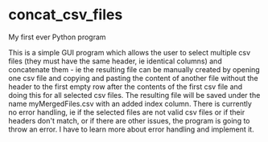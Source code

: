 # concat_csv_files
My first ever Python program

This is a simple GUI program which allows the user to select multiple csv files (they must have the same header, ie identical columns) and concatenate them - ie the resulting file can be manually created by opening one csv file and copying and pasting the content of another file without the header to the first empty row after the contents of the first csv file and doing this for all selected csv files. 
The resulting file will be saved under the name myMergedFiles.csv with an added index column. 
There is currently no error handling, ie if the selected files are not valid csv files or if their headers don't match, or if there are other issues, the program is going to throw an error. I have to learn more about error handling and implement it. 
